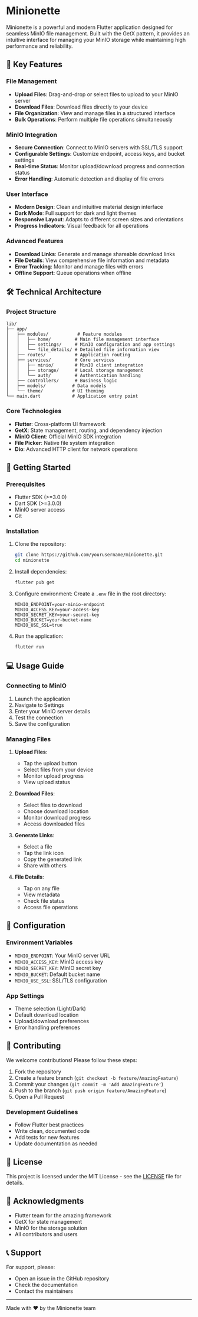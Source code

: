 # Minionette

Minionette is a powerful and modern Flutter application designed for seamless MinIO file management. Built with the GetX pattern, it provides an intuitive interface for managing your MinIO storage while maintaining high performance and reliability.

## 🌟 Key Features

### File Management
- **Upload Files**: Drag-and-drop or select files to upload to your MinIO server
- **Download Files**: Download files directly to your device
- **File Organization**: View and manage files in a structured interface
- **Bulk Operations**: Perform multiple file operations simultaneously

### MinIO Integration
- **Secure Connection**: Connect to MinIO servers with SSL/TLS support
- **Configurable Settings**: Customize endpoint, access keys, and bucket settings
- **Real-time Status**: Monitor upload/download progress and connection status
- **Error Handling**: Automatic detection and display of file errors

### User Interface
- **Modern Design**: Clean and intuitive material design interface
- **Dark Mode**: Full support for dark and light themes
- **Responsive Layout**: Adapts to different screen sizes and orientations
- **Progress Indicators**: Visual feedback for all operations

### Advanced Features
- **Download Links**: Generate and manage shareable download links
- **File Details**: View comprehensive file information and metadata
- **Error Tracking**: Monitor and manage files with errors
- **Offline Support**: Queue operations when offline

## 🛠 Technical Architecture

### Project Structure
```
lib/
├── app/
│   ├── modules/           # Feature modules
│   │   ├── home/         # Main file management interface
│   │   ├── settings/     # MinIO configuration and app settings
│   │   └── file_details/ # Detailed file information view
│   ├── routes/           # Application routing
│   ├── services/         # Core services
│   │   ├── minio/        # MinIO client integration
│   │   ├── storage/      # Local storage management
│   │   └── auth/         # Authentication handling
│   ├── controllers/      # Business logic
│   ├── models/          # Data models
│   └── theme/           # UI theming
└── main.dart            # Application entry point
```

### Core Technologies
- **Flutter**: Cross-platform UI framework
- **GetX**: State management, routing, and dependency injection
- **MinIO Client**: Official MinIO SDK integration
- **File Picker**: Native file system integration
- **Dio**: Advanced HTTP client for network operations

## 🚀 Getting Started

### Prerequisites
- Flutter SDK (>=3.0.0)
- Dart SDK (>=3.0.0)
- MinIO server access
- Git

### Installation

1. Clone the repository:
   ```bash
   git clone https://github.com/yourusername/minionette.git
   cd minionette
   ```

2. Install dependencies:
   ```bash
   flutter pub get
   ```

3. Configure environment:
   Create a `.env` file in the root directory:
   ```
   MINIO_ENDPOINT=your-minio-endpoint
   MINIO_ACCESS_KEY=your-access-key
   MINIO_SECRET_KEY=your-secret-key
   MINIO_BUCKET=your-bucket-name
   MINIO_USE_SSL=true
   ```

4. Run the application:
   ```bash
   flutter run
   ```

## 💻 Usage Guide

### Connecting to MinIO
1. Launch the application
2. Navigate to Settings
3. Enter your MinIO server details
4. Test the connection
5. Save the configuration

### Managing Files
1. **Upload Files**:
   - Tap the upload button
   - Select files from your device
   - Monitor upload progress
   - View upload status

2. **Download Files**:
   - Select files to download
   - Choose download location
   - Monitor download progress
   - Access downloaded files

3. **Generate Links**:
   - Select a file
   - Tap the link icon
   - Copy the generated link
   - Share with others

4. **File Details**:
   - Tap on any file
   - View metadata
   - Check file status
   - Access file operations

## 🔧 Configuration

### Environment Variables
- `MINIO_ENDPOINT`: Your MinIO server URL
- `MINIO_ACCESS_KEY`: MinIO access key
- `MINIO_SECRET_KEY`: MinIO secret key
- `MINIO_BUCKET`: Default bucket name
- `MINIO_USE_SSL`: SSL/TLS configuration

### App Settings
- Theme selection (Light/Dark)
- Default download location
- Upload/download preferences
- Error handling preferences

## 🤝 Contributing

We welcome contributions! Please follow these steps:

1. Fork the repository
2. Create a feature branch (`git checkout -b feature/AmazingFeature`)
3. Commit your changes (`git commit -m 'Add AmazingFeature'`)
4. Push to the branch (`git push origin feature/AmazingFeature`)
5. Open a Pull Request

### Development Guidelines
- Follow Flutter best practices
- Write clean, documented code
- Add tests for new features
- Update documentation as needed

## 📝 License

This project is licensed under the MIT License - see the [LICENSE](LICENSE) file for details.

## 🙏 Acknowledgments

- Flutter team for the amazing framework
- GetX for state management
- MinIO for the storage solution
- All contributors and users

## 📞 Support

For support, please:
- Open an issue in the GitHub repository
- Check the documentation
- Contact the maintainers

---

Made with ❤️ by the Minionette team
